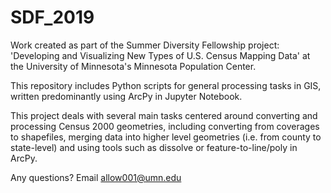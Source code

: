# SDF_2019
Work created as part of the Summer Diversity Fellowship project: 'Developing and Visualizing New Types of U.S. Census Mapping Data' at the University of Minnesota's Minnesota Population Center.

This repository includes Python scripts for general processing tasks in GIS, written predominantly using ArcPy in Jupyter Notebook. 

This project deals with several main tasks centered around converting and processing Census 2000 geometries, including converting from coverages to shapefiles, merging data into higher level geometries (i.e. from county to state-level) and using tools such as dissolve or feature-to-line/poly in ArcPy. 

Any questions? Email allow001@umn.edu
